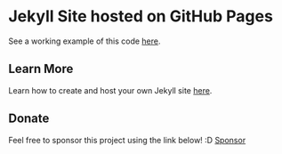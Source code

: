 # Jekyll Site hosted on GitHub Pages
See a working example of this code [here](https://dofddesign.github.io/site/).

## Learn More
Learn how to create and host your own Jekyll site [here](https://jekyllrb.com/docs/).

## Donate
Feel free to sponsor this project using the link below! :D
[Sponsor](https://github.com/sponsors/dofddesign)
